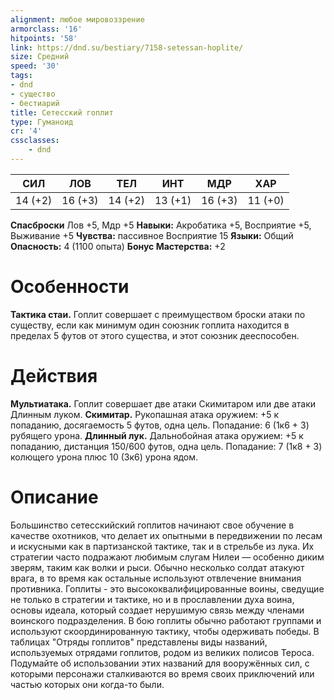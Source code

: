 ```yaml
---
alignment: любое мировоззрение
armorclass: '16'
hitpoints: '58'
link: https://dnd.su/bestiary/7158-setessan-hoplite/
size: Средний
speed: '30'
tags:
- dnd
- существо
- бестиарий
title: Сетесский гоплит
type: Гуманоид
cr: '4'
cssclasses:
    - dnd
---
```



| СИЛ | ЛОВ | ТЕЛ | ИНТ | МДР | ХАР |
|---|---|---|---|---|---|
| 14 (+2) | 16 (+3) | 14 (+2) | 13 (+1) | 16 (+3) | 11 (+0) |
**Спасброски** Лов +5, Мдр +5
**Навыки:** Акробатика +5, Восприятие +5, Выживание +5
**Чувства:** пассивное Восприятие 15
**Языки:** Общий
**Опасность:** 4 (1100 опыта)
**Бонус Мастерства:** +2


# Особенности
**Тактика стаи.** Гоплит совершает с преимуществом броски атаки по существу, если как минимум один союзник гоплита находится в пределах 5 футов от этого существа, и этот союзник дееспособен.


# Действия
**Мультиатака.** Гоплит совершает две атаки Скимитаром или две атаки Длинным луком.
**Скимитар.** Рукопашная атака оружием: +5 к попаданию, досягаемость 5 футов, одна цель. Попадание: 6 (1к6 + 3) рубящего урона.
**Длинный лук.** Дальнобойная атака оружием: +5 к попаданию, дистанция 150/600 футов, одна цель. Попадание: 7 (1к8 + 3) колющего урона плюс 10 (3к6) урона ядом.


# Описание
Большинство сетесскийский гоплитов начинают свое обучение в качестве охотников, что делает их опытными в передвижении по лесам и искусными как в партизанской тактике, так и в стрельбе из лука. Их стратегии часто подражают любимым слугам Нилеи — особенно диким зверям, таким как волки и рыси. Обычно несколько солдат атакуют врага, в то время как остальные используют отвлечение внимания противника. Гоплиты - это высококвалифицированные воины, сведущие не только в стратегии и тактике, но и в прославлении духа воина, основы идеала, который создает нерушимую связь между членами воинского подразделения. В бою гоплиты обычно работают группами и используют скоординированную тактику, чтобы одерживать победы. В таблицах "Отряды гоплитов" представлены виды названий, используемых отрядами гоплитов, родом из великих полисов Тероса. Подумайте об использовании этих названий для вооружённых сил, с которыми персонажи сталкиваются во время своих приключений или частью которых они когда-то были.